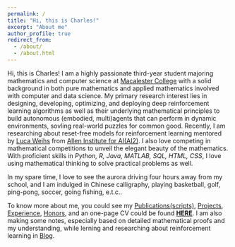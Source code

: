 ```yaml
---
permalink: /
title: "Hi, this is Charles!"
excerpt: "About me"
author_profile: true
redirect_from: 
  - /about/
  - /about.html
---
```

Hi, this is Charles! I am a highly passionate third-year student majoring mathematics and computer science at [Macalester College](https://www.macalester.edu/) with a solid background in both pure mathematics and applied mathematics involved with computer and data science. My primary research interest lies in designing, developing, optimizing, and deploying deep reinforcement learning algorithms as well as their underlying mathematical principles to build autonomous (embodied, multi)agents that can perform in dynamic environments, sovling real-world puzzles for common good. Recently, I am researching about reset-free models for reinforcement learning mentored by [Luca Weihs](https://lucaweihs.github.io/) from [Allen Institute for AI(AI2)](https://allenai.org/). I also love competing in mathematical competitions to unveil the elegant beauty of the mathematics. With proficient skills in <i>Python, R, Java, MATLAB, SQL, HTML, CSS</i>, I love using mathematical thinking to solve practical problems as well.

 In my spare time, I love to see the aurora driving four hours away from my school, and I am indulged in Chinese calligraphy, playing basketball, golf, ping-pong, soccer, going fishing, e.t.c.. 

To know more about me, you could see my [Publications(scripts)](https://zcczhang.github.io/publications/), [Projects](https://zcczhang.github.io/projects/), [Experience](https://zcczhang.github.io/experience/), [Honors](https://zcczhang.github.io/honors/), and an one-page CV could be found [**HERE**](https://zcczhang.github.io/files/CV.pdf). I am also making some notes, especially based on detailed mathematical proofs and my understanding, while lerning and researching about reinforcement learning in [Blog](https://zcczhang.github.io/blogs/).

<!-- 
<details>
<summary>Okay, for more...</summary>
<br>
I am a highly passionate third-year Mathematics and Computer Science student at Macalester College with a solid background in both pure mathematics and applied mathematics involved with computer and data science. My primary research interest lies in designing, developing, optimizing, and deploying deep reinforcement learning algorithms as well as their underlying mathematical principles to build autonomous agents that can perform in dynamic environments, sovling real-world puzzles for social good. Recently, I am researching about reset-free models for reinforcement learning. I also love competing in mathematical competitions to unveil the elegant beauty of the mathematics. With proficient skills in <i>Python, R, Java, MATLAB, SQL, HTML, CSS</i>, I love using mathematical thinking to solve practical problems as well.
<br>
I love to see the aurora driving four hours away from my school, and I am indulged in Chinese calligraphy, playing basketball, golf, ping-pong, soccer, going fishing, e.t.c. in my spare time. 
 </details> -->
 
  
<br><br>


<script type="text/javascript" id="clustrmaps" src="//cdn.clustrmaps.com/map_v2.js?cl=5ee2ff&w=400&t=tt&d=5De8UX9TDFsVQrQw4cE3CBhNblYyl2vQbk42qsTB9Fw&co=ffffff&cmo=d99cff&cmn=ffa3b9&ct=808080"></script>